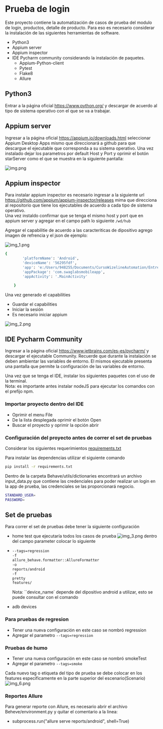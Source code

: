
# Prueba de login

Este proyecto contiene la automatización de casos de prueba del modulo de login, productos, detalle de producto.
Para eso es necesario considerar la instalación de las siguientes herramientas de software.

* Python3
* Appium server
* Appium inspector
* IDE Pycharm community considerando la instalación de paquetes.
    * Appium-Python-client
    * Pytest
    * Flake8
    * Allure

## Python3
Entrar a la página oficial https://www.python.org/ y descargar de acuerdo al tipo de sistema operativo con el que se va a trabajar.  

## Appium server
Ingresar a la página oficial https://appium.io/downloads.html seleccionar Appium Desktop Apps mismo que direccionará a github para que descargue el ejecutable que corresponda a su sistema operativo.
Una vez instalado dejar los parametros por default Host y Port y oprimir el botón starServer como el que se muestra en la siguiente pantalla:
   
![img.png](img.png)  

## Appium inspector
Para instalar appium inspector es necesario ingresar a la siguiente url https://github.com/appium/appium-inspector/releases mima que direcciona al repositorio que tiene los ejecutables de acuerdo a cada tipo de sistema operativo.   
Una vez instaldo confirmar que se tenga el mismo host y port que en appium server y agregar en el campo path lo siguiente `/wd/hub`  
  
Agregar el capabilitie de acuerdo a las caracteriticas de dipositivo agrego imagen de refrencia y el json de ejemplo:  

![img_1.png](img_1.png)  
  
```bash
{
        'platformName': 'Android',
        'deviceName': '56295fdf',
        'app': 'e:/Users/948255/Documents/CursoWizelineAutomation/Entregables/APPIUM/APP/sauce_app.apk',
        'appPackage': 'com.swaglabsmobileapp',
        'appActivity': '.MainActivity'

    }
```
Una vez generado el capabilities
* Guardar el capabilities
* Iniciar la sesión
* Es necesario iniciar appium

![img_2.png](img_2.png)

## IDE Pycharm Community
Ingresar a la página oficial https://www.jetbrains.com/es-es/pycharm/ y descargar el
ejecutable Community. Recuerde que durante la instalación se deben ambientar las variables de entorno.
El mismos ejecutable presenta una pantalla que permite la configuración de las variables de entorno. 

Una vez que se tenga el IDE, instalar los siguientes paquetes con el uso de la terminal.  
Nota: es importante antes instalar nodeJS para ejecutar los comandos con el prefijo npm. 


### Importar proyecto dentro del IDE
* Oprimir el menu File
* De la lista desplegada oprimir el botón Open
* Buscar el proyecto y oprimir la opción abrir


### Configuración del proyecto antes de correr el set de pruebas

Considerar los siguientes requerimientos [requirements.txt](requirements.txt)

Para instalar las dependencias utilizar el siguiente comando
  
 ```bash
pip install -r requirements.txt
``` 

Dentro de la carpeta Behave/utils/dictionaries encontrará un archivo input_data.py que contiene las credenciales para poder realizar un login en la app de prueba, las credenciales se las proporcionará negocio.
```bash
STANDARD_USER=
PASSWORD=
```

## Set de pruebas

Para correr el set de pruebas debe tener la siguiente configuración 

* home test que ejecutaría todos los casos de prueba
![img_3.png](img_3.png)
dentro del campo parameter colocar lo siguiente
* ```bash
  --tags=regression
  -f
  allure_behave.formatter::AllureFormatter
  -o
  reports/android
  -f
  pretty
  features/
  
  
  ```  
  Nota: ``device_name` depende del dipositivo android a utilizar, esto se puede consultar con el comando

* adb devices

### Para pruebas de regresion 
* Tener una nueva configuración en este caso se nombró regression
* Agregar el parametro `--tags=regression`  

### Pruebas de humo
* Tener una nueva configuración en este caso se nombró smokeTest
* Agregar el parametro `--tags=smoke`  

Cada nuevo tag o etiqueta del tipo de prueba se debe colocar en los features especificamente en la parte superior del escenario(Scenario)  
![img_6.png](img_6.png)
  
### Reportes Allure  

Para generar reporte con Allure, es necesario abrir el archivo Beheve/environment.py y quitar el comentario a la linea:

* subprocess.run("allure serve reports/android", shell=True)
